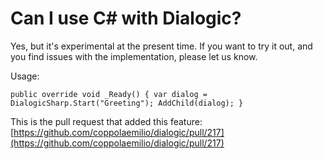 # Can I use C# with Dialogic?

Yes, but it's experimental at the present time. If you want to try it out, and you find issues with the implementation, please let us know.

Usage:

`public override void _Ready()
	{
		var dialog = DialogicSharp.Start("Greeting");
		AddChild(dialog);
	}
`

This is the pull request that added this feature: [https://github.com/coppolaemilio/dialogic/pull/217](https://github.com/coppolaemilio/dialogic/pull/217)